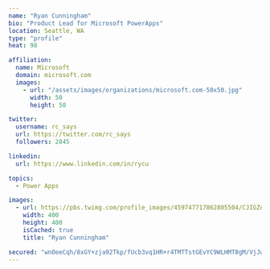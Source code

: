 ```yaml
---
name: "Ryan Cunningham"
bio: "Product Lead for Microsoft PowerApps"
location: Seattle, WA
type: "profile"
heat: 98

affiliation:
  name: Microsoft
  domain: microsoft.com
  images:
    - url: "/assets/images/organizations/microsoft.com-50x50.jpg"
      width: 50
      height: 50

twitter:
  username: rc_says
  url: https://twitter.com/rc_says
  followers: 2845

linkedin:
  url: https://www.linkedin.com/in/rycu

topics:
  - Power Apps

images:
  - url: https://pbs.twimg.com/profile_images/459747717862805504/CJIGZejd_400x400.png
    width: 400
    height: 400
    isCached: true
    title: "Ryan Cunningham"

secured: "wnOeeCqh/8xGY+zja92Tkp/fUcb3vq1HR+r4TMTTstGEvYC9WLHMT8gM/VjJwBZzoMzta2Q9D7sQS3PEt0zb6MlOsXRD1t5TaUn2gj3i1i2/0pJSJzmbE1c7dscEPvkWIomx1BKjpVBuzohsfxHzjQuNBBvzw/WCfC2NBvjHgGYQsX2/9ypPm3XykhikTzpD1KiT31aPTSElWoZB+C4IccdawWAq2c2mTybzz3d3jLxdhVawnGpMya21JOzI+UU0DcEcOpxbehDnhhFT4ymDCjeU/o/7z8B2Z+b8089oTXRYW27F1r24lWKZjMO+fCpOe6RvxlcPatuuLmY07wvBn6zo9g4Uyd3Hc5+CkylumDAxul4slGaFRf8f+1uYjiGM65fYERfrNeU41b8CP4Xq+crPp+P0RqGQWsRidJXjh1o=;BHIZzQ913804P3Yczn7+Yw=="
---
```


